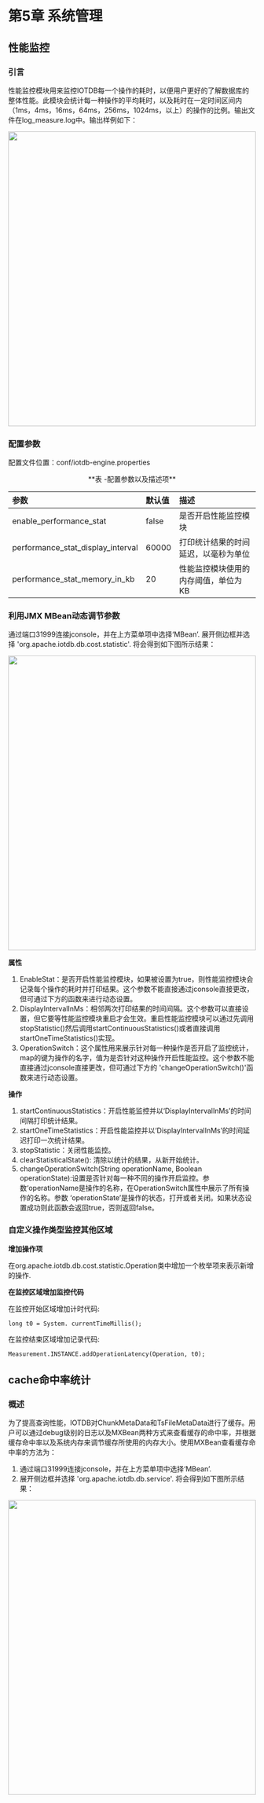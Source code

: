 <!--

    Licensed to the Apache Software Foundation (ASF) under one
    or more contributor license agreements.  See the NOTICE file
    distributed with this work for additional information
    regarding copyright ownership.  The ASF licenses this file
    to you under the Apache License, Version 2.0 (the
    "License"); you may not use this file except in compliance
    with the License.  You may obtain a copy of the License at

        http://www.apache.org/licenses/LICENSE-2.0

    Unless required by applicable law or agreed to in writing,
    software distributed under the License is distributed on an
    "AS IS" BASIS, WITHOUT WARRANTIES OR CONDITIONS OF ANY
    KIND, either express or implied.  See the License for the
    specific language governing permissions and limitations
    under the License.

-->

# 第5章 系统管理
## 性能监控
### 引言

性能监控模块用来监控IOTDB每一个操作的耗时，以便用户更好的了解数据库的整体性能。此模块会统计每一种操作的平均耗时，以及耗时在一定时间区间内（1ms，4ms，16ms，64ms，256ms，1024ms，以上）的操作的比例。输出文件在log_measure.log中。输出样例如下：

<img style="width:100%; max-width:800px; max-height:600px; margin-left:auto; margin-right:auto; display:block;" src="https://user-images.githubusercontent.com/13203019/60937461-14296f80-a303-11e9-9602-a7bed624bfb3.png">
 
### 配置参数

配置文件位置：conf/iotdb-engine.properties

<center>**表 -配置参数以及描述项**

|参数|默认值|描述|
|:---|:---|:---|
|enable\_performance\_stat|false|是否开启性能监控模块|
|performance\_stat\_display\_interval|60000|打印统计结果的时间延迟，以毫秒为单位|
|performance_stat_memory_in_kb|20|性能监控模块使用的内存阈值，单位为KB|
</center>
 
### 利用JMX MBean动态调节参数

通过端口31999连接jconsole，并在上方菜单项中选择‘MBean’. 展开侧边框并选择 'org.apache.iotdb.db.cost.statistic'. 将会得到如下图所示结果：

<img style="width:100%; max-width:800px; max-height:600px; margin-left:auto; margin-right:auto; display:block;" src="https://user-images.githubusercontent.com/13203019/60937484-30c5a780-a303-11e9-8e92-04c413df2088.png">
 
**属性**

1. EnableStat：是否开启性能监控模块，如果被设置为true，则性能监控模块会记录每个操作的耗时并打印结果。这个参数不能直接通过jconsole直接更改，但可通过下方的函数来进行动态设置。
2. DisplayIntervalInMs：相邻两次打印结果的时间间隔。这个参数可以直接设置，但它要等性能监控模块重启才会生效。重启性能监控模块可以通过先调用 stopStatistic()然后调用startContinuousStatistics()或者直接调用 startOneTimeStatistics()实现。
3. OperationSwitch：这个属性用来展示针对每一种操作是否开启了监控统计，map的键为操作的名字，值为是否针对这种操作开启性能监控。这个参数不能直接通过jconsole直接更改，但可通过下方的 'changeOperationSwitch()'函数来进行动态设置。

**操作**

1. startContinuousStatistics：开启性能监控并以‘DisplayIntervalInMs’的时间间隔打印统计结果。 
2. startOneTimeStatistics：开启性能监控并以‘DisplayIntervalInMs’的时间延迟打印一次统计结果。 
3. stopStatistic：关闭性能监控。
4. clearStatisticalState(): 清除以统计的结果，从新开始统计。
5. changeOperationSwitch(String operationName, Boolean operationState):设置是否针对每一种不同的操作开启监控。参数‘operationName是操作的名称，在OperationSwitch属性中展示了所有操作的名称。参数 ‘operationState’是操作的状态，打开或者关闭。如果状态设置成功则此函数会返回true，否则返回false。
 
### 自定义操作类型监控其他区域

**增加操作项**

在org.apache.iotdb.db.cost.statistic.Operation类中增加一个枚举项来表示新增的操作.

**在监控区域增加监控代码**

在监控开始区域增加计时代码:

	long t0 = System. currentTimeMillis();


在监控结束区域增加记录代码: 

	Measurement.INSTANCE.addOperationLatency(Operation, t0);


## cache命中率统计
### 概述

为了提高查询性能，IOTDB对ChunkMetaData和TsFileMetaData进行了缓存。用户可以通过debug级别的日志以及MXBean两种方式来查看缓存的命中率，并根据缓存命中率以及系统内存来调节缓存所使用的内存大小。使用MXBean查看缓存命中率的方法为：
1. 通过端口31999连接jconsole，并在上方菜单项中选择‘MBean’. 
2. 展开侧边框并选择 'org.apache.iotdb.db.service'. 将会得到如下图所示结果：

<img style="width:100%; max-width:800px; max-height:600px; margin-left:auto; margin-right:auto; display:block;" src="https://user-images.githubusercontent.com/13203019/65687623-404fc380-e09c-11e9-83c3-3c7c63a5b0be.jpeg">